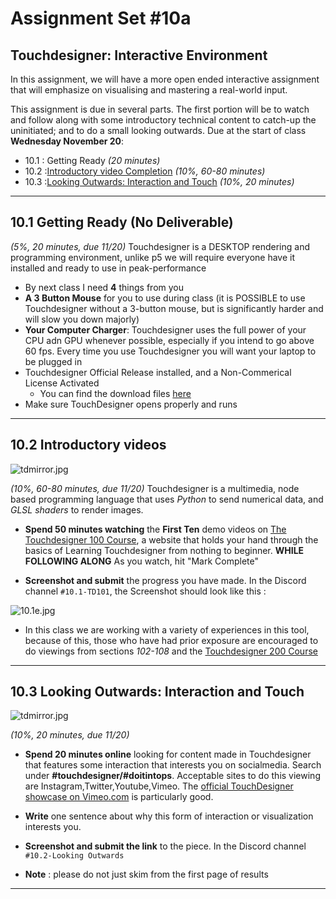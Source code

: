 # Assignment Set #10a

## Touchdesigner: Interactive Environment

In this assignment, we will have a more open ended interactive assignment that will emphasize on visualising and mastering a real-world input. 

This assignment is due in several parts. The first portion will be to watch and follow along with some introductory technical content to catch-up the uninitiated; and to do a small looking outwards. Due at the start of class **Wednesday November 20**: 

* 10.1 : Getting Ready *(20 minutes)*
* 10.2 :[Introductory video Completion](#91-Introductory-videos) *(10%, 60-80 minutes)*
* 10.3 :[Looking Outwards: Interaction and Touch](#72-looking-outwards-generative-art) *(10%, 20 minutes)*


---
## 10.1 Getting Ready (No Deliverable)
*(5%, 20 minutes, due 11/20)* Touchdesigner is a DESKTOP rendering and programming environment, unlike p5 we will require everyone have it installed and ready to use in peak-performance

* By next class I need **4** things from you
* **A 3 Button Mouse** for you to use during class (it is POSSIBLE to use Touchdesigner without a 3-button mouse, but is significantly harder and will slow you down majorly)
* **Your Computer Charger**: Touchdesigner uses the full power of your CPU adn GPU whenever possible, especially if you intend to go above 60 fps. Every time you use Touchdesigner you will want your laptop to be plugged in
* Touchdesigner Official Release installed, and a Non-Commerical License Activated 
    * You can find the download files [here](https://derivative.ca/download) 
* Make sure TouchDesigner opens properly and runs
---

## 10.2 Introductory videos

![tdmirror.jpg](images/emtouchdesignerlectures/10.1dash.png)

*(10%, 60-80 minutes, due 11/20)* Touchdesigner is a multimedia, node based programming language that uses *Python* to send numerical data, and *GLSL shaders* to render images.

* **Spend 50 minutes watching** the **First Ten** demo videos on [The Touchdesigner 100 Course](https://learn.derivative.ca/courses/100-fundamentals/), a website that holds your hand through the basics of Learning Touchdesigner from nothing to beginner. **WHILE FOLLOWING ALONG** As you watch, hit "Mark Complete" 

* **Screenshot and submit** the progress you have made. In the Discord channel `#10.1-TD101`, the Screenshot should look like this :

![10.1e.jpg](images/emtouchdesignerlectures/10.1expectation.png)

* In this class we are working with a variety of experiences in this tool, because of this, those who have had prior exposure are encouraged to do viewings from sections *102-108* and the [Touchdesigner 200 Course](https://learn.derivative.ca/courses/200-intermediate/)

---

## 10.3 Looking Outwards: Interaction and Touch

![tdmirror.jpg](images/emtouchdesignerlectures/10.2.png)

*(10%, 20 minutes, due 11/20)* 

* **Spend 20 minutes online** looking for content made in Touchdesigner that features some interaction that interests you on socialmedia. Search under **#touchdesigner/#doitintops**. Acceptable sites to do this viewing are Instagram,Twitter,Youtube,Vimeo. The [official TouchDesigner showcase on Vimeo.com](https://vimeo.com/groups/touchdesigner/sort:plays/format:thumbnail) is particularly good.

* **Write** one sentence about why this form of interaction or visualization interests you.

* **Screenshot and submit the link** to the piece. In the Discord channel `#10.2-Looking Outwards`

* **Note** : please do not just skim from the first page of results

---
